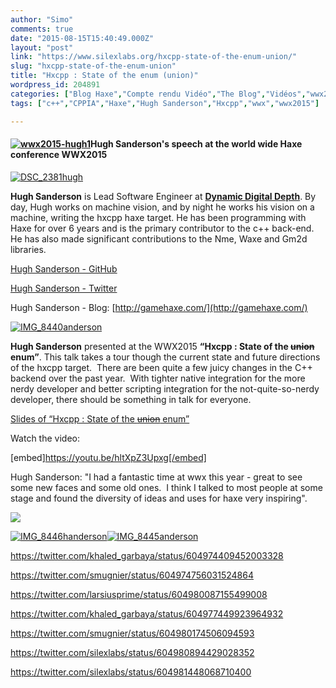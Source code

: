 ```yaml
---
author: "Simo"
comments: true
date: "2015-08-15T15:40:49.000Z"
layout: "post"
link: "https://www.silexlabs.org/hxcpp-state-of-the-enum-union/"
slug: "hxcpp-state-of-the-enum-union"
title: "Hxcpp : State of the enum (union)"
wordpress_id: 204891
categories: ["Blog Haxe","Compte rendu Vidéo","The Blog","Vidéos","wwx2015"]
tags: ["c++","CPPIA","Haxe","Hugh Sanderson","Hxcpp","wwx","wwx2015"]

---
```

#### [![wwx2015-hugh1](https://www.silexlabs.org/wp-content/uploads/2015/07/wwx2015-hugh1.png)](https://www.silexlabs.org/wp-content/uploads/2015/07/wwx2015-hugh1.png)Hugh Sanderson's speech at the world wide Haxe conference WWX2015


[![DSC_2381hugh](https://www.silexlabs.org/wp-content/uploads/2015/07/DSC_2381hugh-200x300.jpg)](https://www.silexlabs.org/wp-content/uploads/2015/07/DSC_2381hugh.jpg)

**Hugh Sanderson** is Lead Software Engineer at **[Dynamic Digital Depth](http://www.ddd.com/)**. By day, Hugh works on machine vision, and by night he works his vision on a machine, writing the hxcpp haxe target. He has been programming with Haxe for over 6 years and is the primary contributor to the c++ back-end. He has also made significant contributions to the Nme, Waxe and Gm2d libraries.

[Hugh Sanderson - GitHub](https://github.com/hughsando)

[Hugh Sanderson - Twitter](https://twitter.com/GameHaxe)

Hugh Sanderson - Blog: [http://gamehaxe.com/](http://gamehaxe.com/)





[![IMG_8440anderson](https://www.silexlabs.org/wp-content/uploads/2015/07/IMG_8440anderson1-687x515.jpg)](https://www.silexlabs.org/wp-content/uploads/2015/07/IMG_8440anderson1.jpg)

**Hugh Sanderson** presented at the WWX2015 **“Hxcpp : State of the <del>union</del> enum”**. This talk takes a tour though the current state and future directions of the hxcpp target.  There are been quite a few juicy changes in the C++ backend over the past year.  With tighter native integration for the more nerdy developer and better scripting integration for the not-quite-so-nerdy developer, there should be something in talk for everyone.

[Slides of “Hxcpp : State of the <del>union</del> enum”](http://gamehaxe.com/wwx/wwx2015.swf)

Watch the video:

[embed]https://youtu.be/hltXpZ3Upxg[/embed]

Hugh Sanderson: "I had a fantastic time at wwx this year - great to see some new faces and some old ones.  I think I talked to most people at some stage and found the diversity of ideas and uses for haxe very inspiring".





![](https://ssl.gstatic.com/ui/v1/icons/mail/images/cleardot.gif)





[![IMG_8446handerson](https://www.silexlabs.org/wp-content/uploads/2015/07/IMG_8446handerson-687x515.jpg)](https://www.silexlabs.org/wp-content/uploads/2015/07/IMG_8446handerson.jpg)[![IMG_8445anderson](https://www.silexlabs.org/wp-content/uploads/2015/07/IMG_8445anderson-687x515.jpg)](https://www.silexlabs.org/wp-content/uploads/2015/07/IMG_8445anderson.jpg)

https://twitter.com/khaled_garbaya/status/604974409452003328

https://twitter.com/smugnier/status/604974756031524864

https://twitter.com/larsiusprime/status/604980087155499008

https://twitter.com/khaled_garbaya/status/604977449923964932

https://twitter.com/smugnier/status/604980174506094593

https://twitter.com/silexlabs/status/604980894429028352

https://twitter.com/silexlabs/status/604981448068710400



